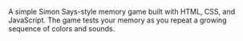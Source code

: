 A simple Simon Says-style memory game built with HTML, CSS, and JavaScript. The game tests your memory as you repeat a growing sequence of colors and sounds.
